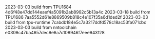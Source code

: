 2023-03-03
build from TPU1684     4d6f48e47dd144eaef4a5091b2ab8962c5b13a4c
2023-03-18
build from TPU1686     7aa5552d61e8869509b818c4e107f35a6d1ded2f
2023-03-03
build from tpu-runtime 7cabdb184e5c7a3217ddfd578c18ac53fa071cbd
2023-03-03
build from nntoolchain e0309c47ba4957dec9e9a7c108946f7eee943128
